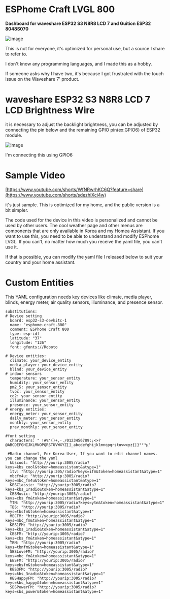 # ESPhome Craft LVGL 800

**Dashboard for waveshare ESP32 S3 N8R8 LCD 7 and Guition ESP32 8048S070**

![image](https://github.com/user-attachments/assets/46babe10-48d7-4d5e-8e67-0895957cafc8)

This is not for everyone, it's optimized for personal use, but a source I share to refer to.

I don't know any programming languages, and I made this as a hobby.

If someone asks why I have two, it's because I got frustrated with the touch issue on the Waveshare 7' product.

# waveshare ESP32 S3 N8R8 LCD 7 LCD Brightness Wire

it is necessary to adjust the backlight brightness, you can be adjusted by connecting the pin below and the remaining GPIO pin(ex:GPIO6) of ESP32 module.

![image](https://github.com/user-attachments/assets/2d22f57b-f7c4-4f2f-8bdc-42b48757c781)

I'm connecting this using GPIO6

# Sample Video

[https://www.youtube.com/shorts/WfNRwrhKC6Q?feature=share](https://www.youtube.com/shorts/sdezhiXci4w)

it's just sample. This is optimized for my home, and the public version is a bit simpler.

The code used for the device in this video is personalized and cannot be used by other users. The cool weather page and other menus are components that are only available in Korea and my Homea Assistant. If you want to use this, you need to be able to understand and modify ESPhome LVGL. If you can't, no matter how much you receive the yaml file, you can't use it.

If that is possible, you can modify the yaml file I released below to suit your country and your home assistant.

# Custom Entities

This YAML configuration needs key devices like climate, media player, blinds, energy meter, air quality sensors, illuminance, and presence sensor.

```
substitutions:
# Device setting  
  board: esp32-s3-devkitc-1
  name: "esphome-craft-800"
  comment: ESPhome Craft 800
  type: esp-idf  
  latitude: "37"    
  longitude: "126"   
  font: gfonts://Roboto

# Device entities:
  climate: your_device_entity
  media_player: your_device_entity
  blind: your_device_entity
# indoor sensors
  temperature: your_sensor_entity
  humidity: your_sensor_entity
  pm2_5: your_sensor_entity
  tvoc: your_sensor_entity
  co2: your_sensor_entity
  illuminance: your_sensor_entity
  presence: your_sensor_entity
# energy entities:
  energy_meter: your_sensor_entity
  daily_meter: your_sensor_entity
  monthly: your_sensor_entity
  prev_monthly: your_sensor_entity

#font setting
  characters: " !#%'()+,-./0123456789:;<>?@ABCDEFGHIJKLMNOPQRSTUVWXYZ[]_abcdefghijklmnopqrstuvwxyz{|}°²³µ"

 #Radio channel, For Korea User, If you want to edit channel names. you can change the yaml
  kbscool: "http://yourip:3005/radio?keys=kbs_cool&token=homeassistant&atype=1"
  itv: "http://yourip:305/radio?keys=ifm&token=homeassistant&atype=1"
  mbcfm4u: "http://yourip:3005/radio?keys=mbc_fm4u&token=homeassistant&atype=1"
  KBSClassic: "http://yourip:3005/radio?keys=kbs_1radio&token=homeassistant&atype=1"
  CBSMusic: "http://yourip:3005/radio?keys=cbs_fm&token=homeassistant&atype=1"
  YTN: "http://yourip:3005/radio?keys=ytn&token=homeassistant&atype=1"
  TBS: "http://yourip:3005/radio?keys=tbsfm&token=homeassistant&atype=1"
  MBCFM: "http://yourip:3005/radio?keys=mbc_fm&token=homeassistant&atype=1"
  KBS1FM: "http://yourip:3005/radio?keys=kbs_1radio&token=homeassistant&atype=1"
  CBSFM: "http://yourip:3005/radio?keys=cbs_fm&token=homeassistant&atype=1"
  TBN: "http://yourip:3005/radio?keys=tbnfm&token=homeassistant&atype=1"
  SBSLoveFM: "http://yourip:3005/radio?keys=mbc_fm&token=homeassistant&atype=1"
  EBSFM: "http://yourip:3005/radio?keys=ebsfm&token=homeassistant&atype=1"
  KBS3FM: "http://yourip:3005/radio?keys=kbs_3radio&token=homeassistant&atype=1"
  KBSHappyFM: "http://yourip:3005/radio?keys=kbs_happy&token=homeassistant&atype=1"
  SBSPowerFM: "http://yourip:3005/radio?keys=sbs_power&token=homeassistant&atype=1"
```
